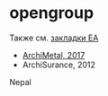 # opengroup
Также см. [закладки EA](https://github.com/bpmbpm/doc?tab=readme-ov-file#%D0%BF%D1%80%D0%B8%D0%BC%D0%B5%D1%80%D1%8B-ea)
- [ArchiMetal, 2017](https://www.uio.no/studier/emner/matnat/ifi/INF5120/v18/Resources/archimetal-case-study.pdf)  
- ArchiSurance, 2012
  
Nepal
